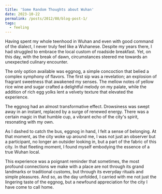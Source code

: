 ```yaml
---
title: 'Some Random Thoughts about Wuhan'
date: 2023-10-22
permalink: /posts/2012/08/blog-post-1/
tags:
  - feeling
---
```


Having spent my whole teenhood in Wuhan and even with good command of the dialect, I never truly feel like a Wuhanese. Despite my years there, I had struggled to embrace the local custom of roadside breakfast. Yet, on this day, with the break of dawn, circumstances steered me towards an unexpected culinary encounter. 

The only option available was eggnog, a simple concoction that belied a complex symphony of flavors. The first sip was a revelation; an explosion of fragrant sweetness that awakened my senses. The mellow notes of yellow rice wine and sugar crafted a delightful melody on my palate, while the addition of rich egg yolks lent a velvety texture that elevated the experience.

The eggnog had an almost transformative effect. Drowsiness was swept away in an instant, replaced by a surge of renewed energy. There was a certain magic in that humble cup, a vibrant echo of the city's spirit, resonating with my own. 

As I dashed to catch the bus, eggnog in hand, I felt a sense of belonging. At that moment, as the city woke up around me, I was not just an observer but a participant, no longer an outsider looking in, but a part of the fabric of this city. In that fleeting moment, I found myself embodying the essence of a true Wuhan local. 

This experience was a poignant reminder that sometimes, the most profound connections we make with a place are not through its grand landmarks or traditional customs, but through its everyday rituals and simple pleasures. And so, as the day unfolded, I carried with me not just the lingering taste of the eggnog, but a newfound appreciation for the city I have come to call home.
